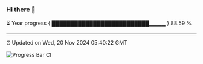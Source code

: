 ### Hi there 👋

⏳ Year progress { ██████████████████████████▁▁▁▁ } 88.59 %

---

⏰ Updated on Wed, 20 Nov 2024 05:40:22 GMT

![Progress Bar CI](https://github.com/IshwaranRudhara/GIT-ACTION/workflows/Progress%20Bar%20CI/badge.svg)

